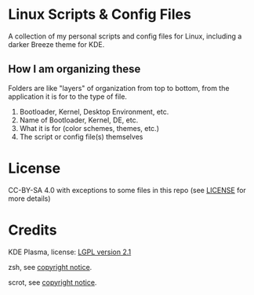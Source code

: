 # Linux Scripts & Config Files
A collection of my personal scripts and config files for Linux, including a darker Breeze theme for KDE.

## How I am organizing these
Folders are like "layers" of organization from top to bottom, from the application it is for to the type of file.

1. Bootloader, Kernel, Desktop Environment, etc.
2. Name of Bootloader, Kernel, DE, etc.
3. What it is for (color schemes, themes, etc.)
4. The script or config file(s) themselves

# License
CC-BY-SA 4.0 with exceptions to some files in this repo (see [LICENSE](LICENSE) for more details)

# Credits
KDE Plasma, license: [LGPL version 2.1](licenses/kde-lgpl2-license.txt)

zsh, see [copyright notice](licenses/zsh-license.txt).

scrot, see [copyright notice](scrot-license.txt).
